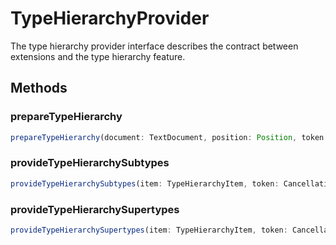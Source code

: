 # TypeHierarchyProvider

The type hierarchy provider interface describes the contract between extensions and the type hierarchy feature.

## Methods

### prepareTypeHierarchy

```typescript
prepareTypeHierarchy(document: TextDocument, position: Position, token: CancellationToken): ProviderResult<TypeHierarchyItem | TypeHierarchyItem[]>
```

### provideTypeHierarchySubtypes

```typescript
provideTypeHierarchySubtypes(item: TypeHierarchyItem, token: CancellationToken): ProviderResult<TypeHierarchyItem[]>
```

### provideTypeHierarchySupertypes

```typescript
provideTypeHierarchySupertypes(item: TypeHierarchyItem, token: CancellationToken): ProviderResult<TypeHierarchyItem[]>
```

